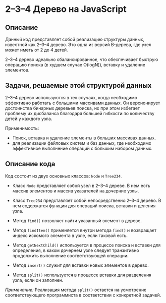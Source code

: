 # 2–3–4 Дерево на JavaScript

## Описание

Данный код представляет собой реализацию структуры данных, известной как 2–3–4 дерево. Это одна из версий B-дерева, где узел может иметь от 2 до 4 детей.

2–3–4 дерево идеально сбалансированное, что обеспечивает быструю операцию поиска (в худшем случае O(logN)), вставку и удаление элементов.

## Задачи, решаемые этой структурой данных

2–3–4 дерево используются в тех случаях, когда необходимо эффективно работать с большими массивами данных. Он версионирует достоинства бинарных деревьев поиска, но при этом избегает проблему их дисбаланса благодаря большей гибкости по количеству детей у каждого узла.

Применимость:

- Поиск, вставка и удаление элементы в больших массивах данных.
- для реализации файловых систем и баз данных, где необходимо эффективное выполнение операций с большим набором данных.

## Описание кода

Код состоит из двух основных классов: `Node` и `Tree234`.

- Класс `Node` представляет собой узел в 2–3–4 дереве. В нем есть массив элементов и массив указателей на дочерние узлы.

- Класс `Tree234` представляет собой непосредственно 2–3–4 дерево. В нем содержатся функции для операций поиска, вставки и деления узла.

- Метод `find()` позволяет найти указанный элемент в дереве.

- Метод `findItem()` применяется внутри метода `find()` и возвращает индекс искомого элемента в узле, если таковой есть.

- Метод `getNextChild()` используется в процессе поиска и вставки для определения, в каком дочернем узле следует транзитивно продолжить выполнение соответствующей операции.

- Метод `insert()` служит для вставки новых элементов в дерево.

- Метод `split()` используется в процессе вставки для разделения узла, если он заполнен.

*Примечание:* Реализация метода `split()` остается на усмотрение соответствующего программиста в соответствии с конкретной задачей.